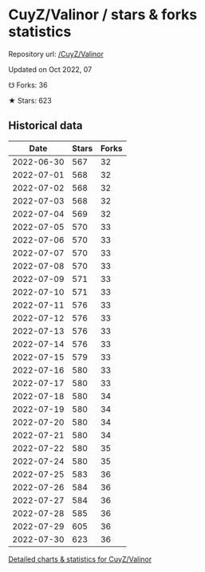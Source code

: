 # CuyZ/Valinor / stars & forks statistics

Repository url: [/CuyZ/Valinor](https://github.com/CuyZ/Valinor)

Updated on Oct 2022, 07

☋ Forks: 36

★ Stars: 623

## Historical data
| Date | Stars | Forks |
|------|-------|-------|
| 2022-06-30 | 567 | 32 | 
| 2022-07-01 | 568 | 32 | 
| 2022-07-02 | 568 | 32 | 
| 2022-07-03 | 568 | 32 | 
| 2022-07-04 | 569 | 32 | 
| 2022-07-05 | 570 | 33 | 
| 2022-07-06 | 570 | 33 | 
| 2022-07-07 | 570 | 33 | 
| 2022-07-08 | 570 | 33 | 
| 2022-07-09 | 571 | 33 | 
| 2022-07-10 | 571 | 33 | 
| 2022-07-11 | 576 | 33 | 
| 2022-07-12 | 576 | 33 | 
| 2022-07-13 | 576 | 33 | 
| 2022-07-14 | 576 | 33 | 
| 2022-07-15 | 579 | 33 | 
| 2022-07-16 | 580 | 33 | 
| 2022-07-17 | 580 | 33 | 
| 2022-07-18 | 580 | 34 | 
| 2022-07-19 | 580 | 34 | 
| 2022-07-20 | 580 | 34 | 
| 2022-07-21 | 580 | 34 | 
| 2022-07-22 | 580 | 35 | 
| 2022-07-24 | 580 | 35 | 
| 2022-07-25 | 583 | 36 | 
| 2022-07-26 | 584 | 36 | 
| 2022-07-27 | 584 | 36 | 
| 2022-07-28 | 585 | 36 | 
| 2022-07-29 | 605 | 36 | 
| 2022-07-30 | 623 | 36 | 


[Detailed charts & statistics for CuyZ/Valinor](https://reviewgithub.com/rep/CuyZ/Valinor)
